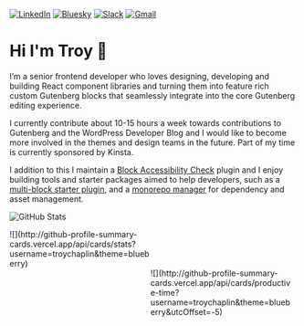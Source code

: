 [![LinkedIn](https://img.shields.io/badge/linkedin-%230077B5.svg?style=for-the-badge&logo=linkedin&logoColor=white)](https://www.linkedin.com/in/troychaplin/)
[![Bluesky](https://img.shields.io/badge/Bluesky-0285FF?style=for-the-badge&logo=Bluesky&logoColor=white)](https://bsky.app/profile/troychaplin.bsky.social)
[![Slack](https://img.shields.io/badge/Slack-4A154B?style=for-the-badge&logo=slack&logoColor=white)](https://wordpress.slack.com/team/U037DA4G0)
[![Gmail](https://img.shields.io/badge/Gmail-D14836?style=for-the-badge&logo=gmail&logoColor=white)](mailto:troy.chaplin@gmail.com)

# Hi I'm Troy 👋

I’m a senior frontend developer who loves designing, developing and building React component libraries and turning them into feature rich custom Gutenberg blocks that seamlessly integrate into the core Gutenberg editing experience.

I currently contribute about 10-15 hours a week towards contributions to Gutenberg and the WordPress Developer Blog and I would like to become more involved in the themes and design teams in the future. Part of my time is currently sponsored by Kinsta.

I addition to this I maintain a [Block Accessibility Check](https://wordpress.org/plugins/block-accessibility-checks/) plugin and I enjoy building tools and starter packages aimed to help developers, such as a [multi-block starter plugin](https://github.com/troychaplin/multi-block-starter), and a [monorepo manager](https://github.com/troychaplin/wp-monorepo-manager) for dependency and asset management.

![GitHub Stats](https://github-readme-stats.vercel.app/api?username=troychaplin&show_icons=true&theme=github_dark_dimmed)

<div>
    <div style="width:49%;padding-right:49%">
        ![](http://github-profile-summary-cards.vercel.app/api/cards/stats?username=troychaplin&theme=blueberry)
    </div>
    <div style="width:49%;padding-left:49%">
        ![](http://github-profile-summary-cards.vercel.app/api/cards/productive-time?username=troychaplin&theme=blueberry&utcOffset=-5)
    </div>
</div>
